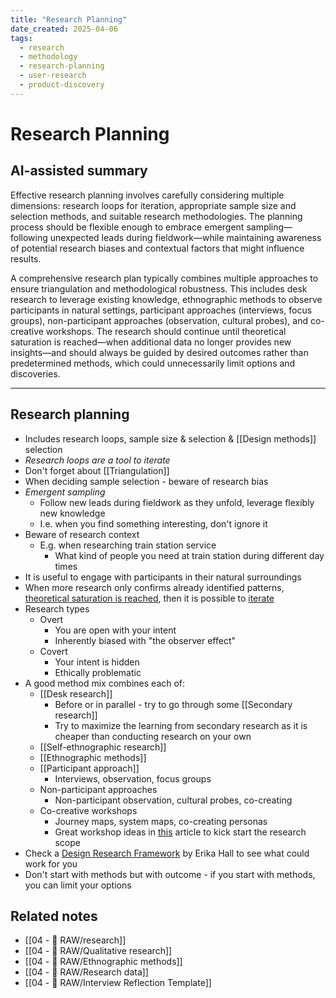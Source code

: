 ```yaml
---
title: "Research Planning"
date_created: 2025-04-06
tags:
  - research
  - methodology
  - research-planning
  - user-research
  - product-discovery
---
```


# Research Planning

## AI-assisted summary
Effective research planning involves carefully considering multiple dimensions: research loops for iteration, appropriate sample size and selection methods, and suitable research methodologies. The planning process should be flexible enough to embrace emergent sampling—following unexpected leads during fieldwork—while maintaining awareness of potential research biases and contextual factors that might influence results.

A comprehensive research plan typically combines multiple approaches to ensure triangulation and methodological robustness. This includes desk research to leverage existing knowledge, ethnographic methods to observe participants in natural settings, participant approaches (interviews, focus groups), non-participant approaches (observation, cultural probes), and co-creative workshops. The research should continue until theoretical saturation is reached—when additional data no longer provides new insights—and should always be guided by desired outcomes rather than predetermined methods, which could unnecessarily limit options and discoveries.

---

## Research planning
- Includes research loops, sample size & selection & [[Design methods]] selection
- _Research loops are a tool to iterate_
- Don't forget about [[Triangulation]]
- When deciding sample selection - beware of research bias
- _Emergent sampling_
	- Follow new leads during fieldwork as they unfold, leverage flexibly new knowledge
	- I.e. when you find something interesting, don't ignore it
- Beware of research context
	- E.g. when researching train station service
		- What kind of people you need at train station during different day times
- It is useful to engage with participants in their natural surroundings
- When more research only confirms already identified patterns, [theoretical saturation is reached](https://dovetail.com/research/data-saturation/), then it is possible to [iterate](https://medium.com/idinsight-blog/the-case-for-iteration-in-qualitative-research-design-e07ed1314756)
- Research types
	- Overt
		- You are open with your intent
		- Inherently biased with "the observer effect"
	- Covert
		- Your intent is hidden
		- Ethically problematic
- A good method mix combines each of:
	- [[Desk research]]
		- Before or in parallel - try to go through some [[Secondary research]]
		- Try to maximize the learning from secondary research as it is cheaper than conducting research on your own
	- [[Self-ethnographic research]]
	- [[Ethnographic methods]]
	- [[Participant approach]]
		- Interviews, observation, focus groups
	- Non-participant approaches
		- Non-participant observation, cultural probes, co-creating
	- Co-creative workshops
		- Journey maps, system maps, co-creating personas
		- Great workshop ideas in [this](https://dovetail.com/blog/researching-right-thing-versus-researching-thing-right/) article to kick start the research scope
- Check a [Design Research Framework](https://www.muledesign.com/blog/design-research-framework) by Erika Hall to see what could work for you
- Don't start with methods but with outcome - if you start with methods, you can limit your options

## Related notes
- [[04 - 💽 RAW/research]]
- [[04 - 💽 RAW/Qualitative research]]
- [[04 - 💽 RAW/Ethnographic methods]]
- [[04 - 💽 RAW/Research data]]
- [[04 - 💽 RAW/Interview Reflection Template]]